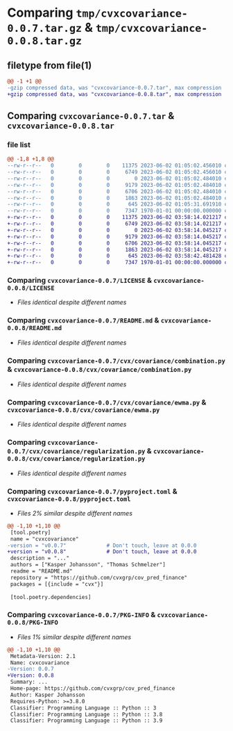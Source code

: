 # Comparing `tmp/cvxcovariance-0.0.7.tar.gz` & `tmp/cvxcovariance-0.0.8.tar.gz`

## filetype from file(1)

```diff
@@ -1 +1 @@
-gzip compressed data, was "cvxcovariance-0.0.7.tar", max compression
+gzip compressed data, was "cvxcovariance-0.0.8.tar", max compression
```

## Comparing `cvxcovariance-0.0.7.tar` & `cvxcovariance-0.0.8.tar`

### file list

```diff
@@ -1,8 +1,8 @@
--rw-r--r--   0        0        0    11375 2023-06-02 01:05:02.456010 cvxcovariance-0.0.7/LICENSE
--rw-r--r--   0        0        0     6749 2023-06-02 01:05:02.456010 cvxcovariance-0.0.7/README.md
--rw-r--r--   0        0        0        0 2023-06-02 01:05:02.484010 cvxcovariance-0.0.7/cvx/covariance/__init__.py
--rw-r--r--   0        0        0     9179 2023-06-02 01:05:02.484010 cvxcovariance-0.0.7/cvx/covariance/combination.py
--rw-r--r--   0        0        0     6706 2023-06-02 01:05:02.484010 cvxcovariance-0.0.7/cvx/covariance/ewma.py
--rw-r--r--   0        0        0     1863 2023-06-02 01:05:02.484010 cvxcovariance-0.0.7/cvx/covariance/regularization.py
--rw-r--r--   0        0        0      645 2023-06-02 01:05:31.691910 cvxcovariance-0.0.7/pyproject.toml
--rw-r--r--   0        0        0     7347 1970-01-01 00:00:00.000000 cvxcovariance-0.0.7/PKG-INFO
+-rw-r--r--   0        0        0    11375 2023-06-02 03:58:14.021217 cvxcovariance-0.0.8/LICENSE
+-rw-r--r--   0        0        0     6749 2023-06-02 03:58:14.021217 cvxcovariance-0.0.8/README.md
+-rw-r--r--   0        0        0        0 2023-06-02 03:58:14.045217 cvxcovariance-0.0.8/cvx/covariance/__init__.py
+-rw-r--r--   0        0        0     9179 2023-06-02 03:58:14.045217 cvxcovariance-0.0.8/cvx/covariance/combination.py
+-rw-r--r--   0        0        0     6706 2023-06-02 03:58:14.045217 cvxcovariance-0.0.8/cvx/covariance/ewma.py
+-rw-r--r--   0        0        0     1863 2023-06-02 03:58:14.045217 cvxcovariance-0.0.8/cvx/covariance/regularization.py
+-rw-r--r--   0        0        0      645 2023-06-02 03:58:42.481428 cvxcovariance-0.0.8/pyproject.toml
+-rw-r--r--   0        0        0     7347 1970-01-01 00:00:00.000000 cvxcovariance-0.0.8/PKG-INFO
```

### Comparing `cvxcovariance-0.0.7/LICENSE` & `cvxcovariance-0.0.8/LICENSE`

 * *Files identical despite different names*

### Comparing `cvxcovariance-0.0.7/README.md` & `cvxcovariance-0.0.8/README.md`

 * *Files identical despite different names*

### Comparing `cvxcovariance-0.0.7/cvx/covariance/combination.py` & `cvxcovariance-0.0.8/cvx/covariance/combination.py`

 * *Files identical despite different names*

### Comparing `cvxcovariance-0.0.7/cvx/covariance/ewma.py` & `cvxcovariance-0.0.8/cvx/covariance/ewma.py`

 * *Files identical despite different names*

### Comparing `cvxcovariance-0.0.7/cvx/covariance/regularization.py` & `cvxcovariance-0.0.8/cvx/covariance/regularization.py`

 * *Files identical despite different names*

### Comparing `cvxcovariance-0.0.7/pyproject.toml` & `cvxcovariance-0.0.8/pyproject.toml`

 * *Files 2% similar despite different names*

```diff
@@ -1,10 +1,10 @@
 [tool.poetry]
 name = "cvxcovariance"
-version = "v0.0.7"             # Don't touch, leave at 0.0.0
+version = "v0.0.8"             # Don't touch, leave at 0.0.0
 description = "..."
 authors = ["Kasper Johansson", "Thomas Schmelzer"]
 readme = "README.md"
 repository = "https://github.com/cvxgrp/cov_pred_finance"
 packages = [{include = "cvx"}]
 
 [tool.poetry.dependencies]
```

### Comparing `cvxcovariance-0.0.7/PKG-INFO` & `cvxcovariance-0.0.8/PKG-INFO`

 * *Files 1% similar despite different names*

```diff
@@ -1,10 +1,10 @@
 Metadata-Version: 2.1
 Name: cvxcovariance
-Version: 0.0.7
+Version: 0.0.8
 Summary: ...
 Home-page: https://github.com/cvxgrp/cov_pred_finance
 Author: Kasper Johansson
 Requires-Python: >=3.8.0
 Classifier: Programming Language :: Python :: 3
 Classifier: Programming Language :: Python :: 3.8
 Classifier: Programming Language :: Python :: 3.9
```

